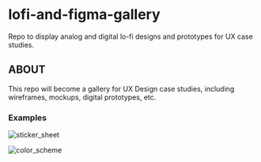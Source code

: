 # lofi-and-figma-gallery

Repo to display analog and digital lo-fi designs and prototypes for UX case studies.

## ABOUT

This repo will become a gallery for UX Design case studies, including wireframes, mockups, digital prototypes, etc.

### Examples

![sticker_sheet](RL_StickerSheet.png)

![color_scheme](RL_color_scheme(1).png)